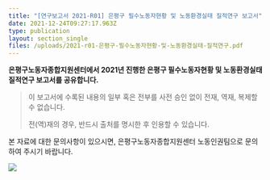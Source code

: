 ```yaml
---
title: "[연구보고서 2021-R01] 은평구 필수노동자현황 및 노동환경실태 질적연구 보고서"
date: 2021-12-24T09:27:17.963Z
type: publication
layout: section_single
files: /uploads/2021-r01-은평구-필수노동자현황-및-노동환경실태-질적연구.pdf
---
```

**은평구노동자종합지원센터에서 2021년 진행한 은평구 필수노동자현황 및 노동환경실태 질적연구 보고서를 공유합니다.**

> 이 보고서에 수록된 내용의 일부 혹은 전부를 사전 승인 없이 전재, 역재, 복제할 수 없습니다. 
>
> 전(역)재의 경우, 반드시 출처를 명시한 후 인용할 수 있습니다.

본 자료에 대한 문의사항이 있으시면, 은평구노동자종합지원센터 노동인권팀으로 문의하여 주시기 바랍니다.

![ ](/uploads/cv.jpg " ")